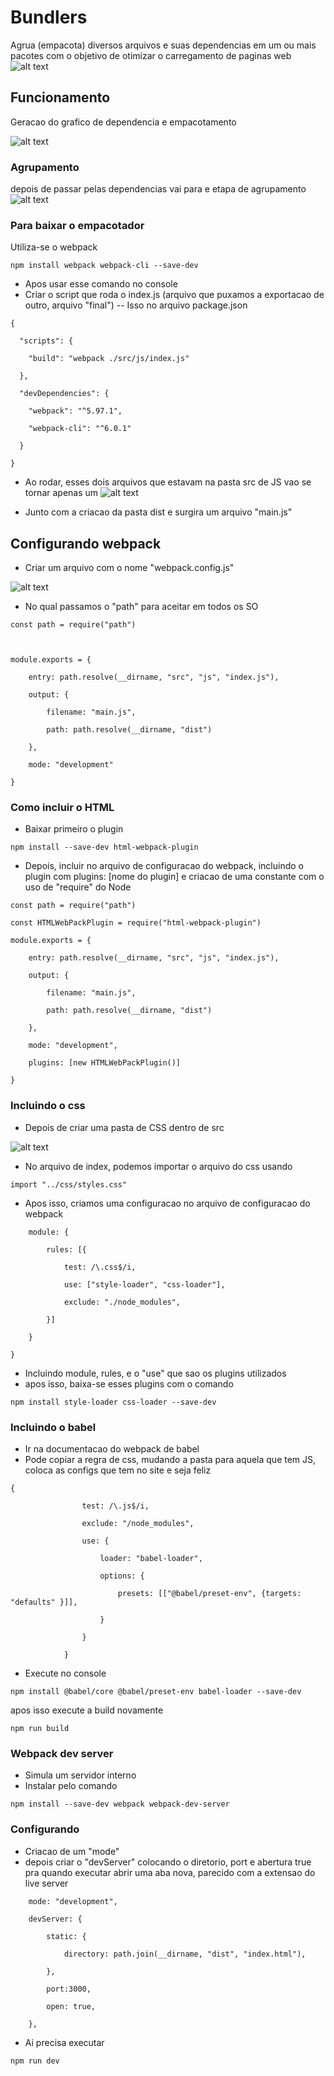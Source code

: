# Bundlers
Agrua (empacota) diversos arquivos e suas dependencias em um ou mais pacotes com o objetivo de otimizar o carregamento de paginas web
![alt text](image.png)

## Funcionamento
Geracao do grafico de dependencia e empacotamento

![alt text](image-1.png)

### Agrupamento
depois de passar pelas dependencias vai para e etapa de agrupamento
![alt text](image-2.png)

### Para baixar o empacotador
Utiliza-se o webpack
```
npm install webpack webpack-cli --save-dev
```
- Apos usar esse comando no console
- Criar o script que roda o index.js (arquivo que puxamos a exportacao de outro, arquivo "final") -- Isso no arquivo package.json
```
{

  "scripts": {

    "build": "webpack ./src/js/index.js"

  },

  "devDependencies": {

    "webpack": "^5.97.1",

    "webpack-cli": "^6.0.1"

  }

}
```
- Ao rodar, esses dois arquivos que estavam na pasta src de JS vao se tornar apenas um 
![alt text](image-3.png)

- Junto com a criacao da pasta dist e surgira um arquivo "main.js"

## Configurando webpack
- Criar um arquivo com o nome "webpack.config.js"

![alt text](image-4.png)

- No qual passamos o "path" para aceitar em todos os SO
```
const path = require("path")

  

module.exports = {

    entry: path.resolve(__dirname, "src", "js", "index.js"),

    output: {

        filename: "main.js",

        path: path.resolve(__dirname, "dist")

    },

    mode: "development"

}
```
### Como incluir o HTML
- Baixar primeiro o plugin
```
npm install --save-dev html-webpack-plugin
```
- Depois, incluir no arquivo de configuracao do webpack, incluindo o plugin com plugins: [nome do plugin] e criacao de uma constante com o uso de "require" do Node
```
const path = require("path")

const HTMLWebPackPlugin = require("html-webpack-plugin")

module.exports = {

    entry: path.resolve(__dirname, "src", "js", "index.js"),

    output: {

        filename: "main.js",

        path: path.resolve(__dirname, "dist")

    },

    mode: "development",

    plugins: [new HTMLWebPackPlugin()]

}
```
### Incluindo o css
- Depois de criar uma pasta de CSS dentro de src

![alt text](image-5.png)
- No arquivo de index, podemos importar o arquivo do css usando 
```
import "../css/styles.css"
```
- Apos isso, criamos uma configuracao no arquivo de configuracao do webpack
```
    module: {

        rules: [{

            test: /\.css$/i,

            use: ["style-loader", "css-loader"],

            exclude: "./node_modules",

        }]

    }

}
```
- Incluindo module, rules, e o "use" que sao os plugins utilizados
- apos isso, baixa-se esses plugins com o comando
```
npm install style-loader css-loader --save-dev
```
### Incluindo o babel
- Ir na documentacao do webpack de babel
- Pode copiar a regra de css, mudando a pasta para aquela que tem JS, coloca as configs que tem no site e seja feliz
```
{

                test: /\.js$/i,

                exclude: "/node_modules",

                use: {

                    loader: "babel-loader",

                    options: {

                        presets: [["@babel/preset-env", {targets: "defaults" }]],

                    }

                }

            }
```

- Execute no console
```
npm install @babel/core @babel/preset-env babel-loader --save-dev
```
apos isso execute a build novamente
```
npm run build
```
### Webpack dev server
- Simula um servidor interno
- Instalar pelo comando
```
npm install --save-dev webpack webpack-dev-server
```
### Configurando
- Criacao de um "mode"
- depois criar o "devServer" colocando o diretorio, port e abertura true pra quando executar abrir uma aba nova, parecido com a extensao do live server
```
    mode: "development",

    devServer: {

        static: {

            directory: path.join(__dirname, "dist", "index.html"),

        },

        port:3000,

        open: true,

    },
```
- Ai precisa executar 
```
npm run dev
```


